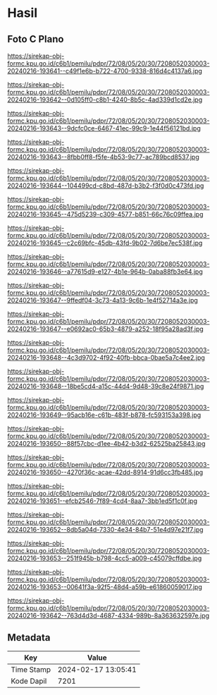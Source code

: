 # Hasil

## Foto C Plano

https://sirekap-obj-formc.kpu.go.id/c6b1/pemilu/pdpr/72/08/05/20/30/7208052030003-20240216-193641--c49f1e6b-b722-4700-9338-816d4c4137a6.jpg

https://sirekap-obj-formc.kpu.go.id/c6b1/pemilu/pdpr/72/08/05/20/30/7208052030003-20240216-193642--0d105ff0-c8b1-4240-8b5c-4ad339d1cd2e.jpg

https://sirekap-obj-formc.kpu.go.id/c6b1/pemilu/pdpr/72/08/05/20/30/7208052030003-20240216-193643--9dcfc0ce-6467-41ec-99c9-1e44f56121bd.jpg

https://sirekap-obj-formc.kpu.go.id/c6b1/pemilu/pdpr/72/08/05/20/30/7208052030003-20240216-193643--8fbb0ff8-f5fe-4b53-9c77-ac789bcd8537.jpg

https://sirekap-obj-formc.kpu.go.id/c6b1/pemilu/pdpr/72/08/05/20/30/7208052030003-20240216-193644--104499cd-c8bd-487d-b3b2-f3f0d0c473fd.jpg

https://sirekap-obj-formc.kpu.go.id/c6b1/pemilu/pdpr/72/08/05/20/30/7208052030003-20240216-193645--475d5239-c309-4577-b851-66c76c09ffea.jpg

https://sirekap-obj-formc.kpu.go.id/c6b1/pemilu/pdpr/72/08/05/20/30/7208052030003-20240216-193645--c2c69bfc-45db-43fd-9b02-7d6be7ec538f.jpg

https://sirekap-obj-formc.kpu.go.id/c6b1/pemilu/pdpr/72/08/05/20/30/7208052030003-20240216-193646--a77615d9-e127-4b1e-964b-0aba88fb3e64.jpg

https://sirekap-obj-formc.kpu.go.id/c6b1/pemilu/pdpr/72/08/05/20/30/7208052030003-20240216-193647--9ffedf04-3c73-4a13-9c6b-1e4f52714a3e.jpg

https://sirekap-obj-formc.kpu.go.id/c6b1/pemilu/pdpr/72/08/05/20/30/7208052030003-20240216-193647--e0692ac0-65b3-4879-a252-18f95a28ad3f.jpg

https://sirekap-obj-formc.kpu.go.id/c6b1/pemilu/pdpr/72/08/05/20/30/7208052030003-20240216-193648--4c3d9702-4f92-40fb-bbca-0bae5a7c4ee2.jpg

https://sirekap-obj-formc.kpu.go.id/c6b1/pemilu/pdpr/72/08/05/20/30/7208052030003-20240216-193648--18be5cd4-a15c-44d4-9d48-39c8e24f9871.jpg

https://sirekap-obj-formc.kpu.go.id/c6b1/pemilu/pdpr/72/08/05/20/30/7208052030003-20240216-193649--95acb16e-c61b-483f-b878-fc593153a398.jpg

https://sirekap-obj-formc.kpu.go.id/c6b1/pemilu/pdpr/72/08/05/20/30/7208052030003-20240216-193650--88f57cbc-d1ee-4b42-b3d2-62525ba25843.jpg

https://sirekap-obj-formc.kpu.go.id/c6b1/pemilu/pdpr/72/08/05/20/30/7208052030003-20240216-193650--4270f36c-acae-42dd-8914-91d6cc3fb485.jpg

https://sirekap-obj-formc.kpu.go.id/c6b1/pemilu/pdpr/72/08/05/20/30/7208052030003-20240216-193651--efcb2546-7f89-4cd4-8aa7-3bb1ed5f1c0f.jpg

https://sirekap-obj-formc.kpu.go.id/c6b1/pemilu/pdpr/72/08/05/20/30/7208052030003-20240216-193652--8db5a04d-7330-4e34-84b7-51e4d97e21f7.jpg

https://sirekap-obj-formc.kpu.go.id/c6b1/pemilu/pdpr/72/08/05/20/30/7208052030003-20240216-193653--251f945b-b798-4cc5-a009-c45079cffdbe.jpg

https://sirekap-obj-formc.kpu.go.id/c6b1/pemilu/pdpr/72/08/05/20/30/7208052030003-20240216-193653--00641f3a-92f5-48d4-a59b-e61860059017.jpg

https://sirekap-obj-formc.kpu.go.id/c6b1/pemilu/pdpr/72/08/05/20/30/7208052030003-20240216-193642--763d4d3d-4687-4334-989b-8a363632597e.jpg


## Metadata

| Key        | Value               |
| ---------- | ------------------- |
| Time Stamp | 2024-02-17 13:05:41 |
| Kode Dapil | 7201                |



